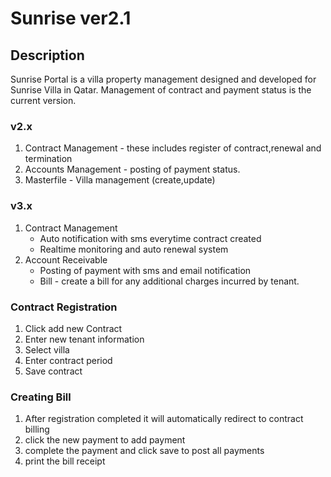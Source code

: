 # Sunrise ver2.1 

## Description
Sunrise Portal is a villa property management designed and developed for Sunrise Villa in Qatar.
Management of contract and payment status is the current version.

### v2.x 
1. Contract Management - these includes register of contract,renewal and termination
2. Accounts Management - posting of payment status.
3. Masterfile - Villa management (create,update)

### v3.x
1. Contract Management 
    - Auto notification with sms everytime contract created
    - Realtime monitoring and auto renewal system
2. Account Receivable
    - Posting of payment with sms and email notification
    - Bill - create a bill for any additional charges incurred by tenant.


### Contract Registration

1. Click add new Contract
2. Enter new tenant information
3. Select villa 
4. Enter contract period
5. Save contract

### Creating Bill

1. After registration completed it will automatically redirect to contract billing
2. click the new payment to add payment
3. complete the payment and click save to post all payments
4. print the bill receipt




